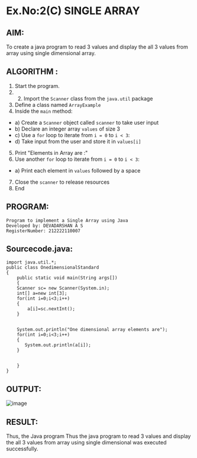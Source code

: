 # Ex.No:2(C)    SINGLE ARRAY

## AIM:
To create a java program to read 3 values and display the all 3 values from array using single dimensional array.

## ALGORITHM :
1.	Start the program.
2.	2.	Import the `Scanner` class from the `java.util` package
3.	Define a class named `ArrayExample`
4.	Inside the `main` method:
-	a) Create a `Scanner` object called `scanner` to take user input
-	b) Declare an integer array `values` of size 3
-	c) Use a `for` loop to iterate from `i = 0` to `i < 3`:
-   d) Take input from the user and store it in `values[i]`
5.	Print "Elements in Array are :"
6.	Use another `for` loop to iterate from `i = 0` to `i < 3`:
-	a) Print each element in `values` followed by a space
7.	Close the `scanner` to release resources
8.	End

## PROGRAM:
 ```
Program to implement a Single Array using Java
Developed by: DEVADARSHAN A S
RegisterNumber: 212222110007
```

## Sourcecode.java:
```
import java.util.*;
public class OnedimensionalStandard
{
	public static void main(String args[])
	{ 
	Scanner sc= new Scanner(System.in); 
	int[] a=new int[3];  
	for(int i=0;i<3;i++)
	{
	    a[i]=sc.nextInt();
	}
	 
	 
	System.out.println("One dimensional array elements are");    
	for(int i=0;i<3;i++)
	{
	   System.out.println(a[i]);
	}
	 

	}
}
```

## OUTPUT:
![image](https://github.com/user-attachments/assets/d28eac54-f336-48fc-abd5-8d9b6960e886)



## RESULT:
Thus, the Java program Thus the java program to read 3 values and display the all 3 values from array using single dimensional  was executed successfully.


